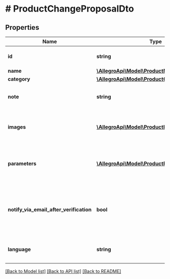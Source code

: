 # # ProductChangeProposalDto

## Properties

Name | Type | Description | Notes
------------ | ------------- | ------------- | -------------
**id** | **string** | Product change proposal id | [optional]
**name** | [**\AllegroApi\Model\ProductNameProposal**](ProductNameProposal.md) |  | [optional]
**category** | [**\AllegroApi\Model\ProductCategoryProposal**](ProductCategoryProposal.md) |  | [optional]
**note** | **string** | Note about product changes proposal. | [optional]
**images** | [**\AllegroApi\Model\ProductImageProposal[]**](ProductImageProposal.md) | List of proposed image change statuses. | [optional]
**parameters** | [**\AllegroApi\Model\ProductParameterProposal[]**](ProductParameterProposal.md) | List of proposed product parameter change statuses. | [optional]
**notify_via_email_after_verification** | **bool** | Receive an email notification after product changes proposal resolution. | [optional]
**language** | **string** | Language of provided suggestion data. | [optional]

[[Back to Model list]](../../README.md#models) [[Back to API list]](../../README.md#endpoints) [[Back to README]](../../README.md)
